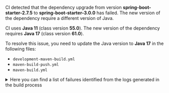 CI detected that the dependency upgrade from version **spring-boot-starter-2.7.5** to **spring-boot-starter-3.0.0** has failed. 
The new version of the dependency require a different version of Java. 

CI uses **Java 11** (class version **55.0**). The new version of the dependency requires **Java 17** (class version **61.0**). 

To resolve this issue, you need to update the Java version to **Java 17** in the following files: 
- `development-maven-build.yml`
- `maven-build-push.yml`
- `maven-build.yml`

<details>
<summary>Here you can find a list of failures identified from the logs generated in the build process</summary>

*    > [ERROR] /IDS-Messaging-Services/core/src/main/java/ids/messaging/core/daps/aisec/AisecTokenManagerService.java:[97,6] cannot find symbol<br>[ERROR]   symbol:   class Value<br>[ERROR]   location: class ids.messaging.core.daps.aisec.AisecTokenManagerService 

*    > [ERROR] /IDS-Messaging-Services/core/src/main/java/ids/messaging/core/config/ConfigProducer.java:[36,56] cannot access org.springframework.boot.autoconfigure.condition.ConditionalOnClass<br>[ERROR]   bad class file: /root/.m2/repository/org/springframework/boot/spring-boot-autoconfigure/3.0.0/spring-boot-autoconfigure-3.0.0.jar(/org/springframework/boot/autoconfigure/condition/ConditionalOnClass.class)<br>[ERROR]     class file has wrong version 61.0, should be 55.0<br>[ERROR]     Please remove or make sure it appears in the correct subdirectory of the classpath. 

*    > [ERROR] /IDS-Messaging-Services/core/src/main/java/ids/messaging/core/daps/TokenProviderService.java:[37,52] cannot access org.springframework.beans.factory.annotation.Value<br>[ERROR]   bad class file: /root/.m2/repository/org/springframework/spring-beans/6.0.2/spring-beans-6.0.2.jar(/org/springframework/beans/factory/annotation/Value.class)<br>[ERROR]     class file has wrong version 61.0, should be 55.0<br>[ERROR]     Please remove or make sure it appears in the correct subdirectory of the classpath. 

*    > [ERROR] /IDS-Messaging-Services/core/src/main/java/ids/messaging/core/daps/TokenProviderService.java:[45,2] cannot find symbol<br>[ERROR]   symbol: class Service 

*    > [ERROR] /IDS-Messaging-Services/core/src/main/java/ids/messaging/core/daps/TokenProviderService.java:[88,6] cannot find symbol<br>[ERROR]   symbol:   class Value<br>[ERROR]   location: class ids.messaging.core.daps.TokenProviderService 

*    > [ERROR] /IDS-Messaging-Services/core/src/main/java/ids/messaging/core/config/ConfigProperties.java:[35,2] cannot find symbol<br>[ERROR]   symbol: class ConfigurationProperties 

*    > [ERROR] /IDS-Messaging-Services/core/src/main/java/ids/messaging/core/daps/aisec/AisecTokenManagerService.java:[90,6] cannot find symbol<br>  symbol:   class Value<br>  location: class ids.messaging.core.daps.aisec.AisecTokenManagerService 

*    > [ERROR] /IDS-Messaging-Services/core/src/main/java/ids/messaging/core/config/ConfigProducer.java:[210,6] cannot find symbol<br>[ERROR]   symbol:   class ConditionalOnMissingBean<br>[ERROR]   location: class ids.messaging.core.config.ConfigProducer 

*    > [ERROR] /IDS-Messaging-Services/core/src/main/java/ids/messaging/core/config/ConfigProperties.java:[25,49] cannot access org.springframework.validation.annotation.Validated<br>  bad class file: /root/.m2/repository/org/springframework/spring-context/6.0.2/spring-context-6.0.2.jar(/org/springframework/validation/annotation/Validated.class)<br>    class file has wrong version 61.0, should be 55.0<br>    Please remove or make sure it appears in the correct subdirectory of the classpath. 

*    > [ERROR] /IDS-Messaging-Services/core/src/main/java/ids/messaging/core/config/ConfigProducer.java:[39,46] cannot access org.springframework.context.annotation.Bean<br>  bad class file: /root/.m2/repository/org/springframework/spring-context/6.0.2/spring-context-6.0.2.jar(/org/springframework/context/annotation/Bean.class)<br>    class file has wrong version 61.0, should be 55.0<br>    Please remove or make sure it appears in the correct subdirectory of the classpath. 

*    > [ERROR] /IDS-Messaging-Services/core/src/main/java/ids/messaging/core/daps/TokenProviderService.java:[76,6] cannot find symbol<br>[ERROR]   symbol:   class Value<br>[ERROR]   location: class ids.messaging.core.daps.TokenProviderService 

*    > [ERROR] /IDS-Messaging-Services/core/src/main/java/ids/messaging/core/daps/orbiter/OrbiterTokenManagerService.java:[72,2] cannot find symbol<br>  symbol: class Component 

*    > [ERROR] /IDS-Messaging-Services/core/src/main/java/ids/messaging/core/config/ConfigProducer.java:[198,6] cannot find symbol<br>  symbol:   class Bean<br>  location: class ids.messaging.core.config.ConfigProducer 

*    > [ERROR] /IDS-Messaging-Services/core/src/main/java/ids/messaging/core/daps/orbiter/OrbiterTokenManagerService.java:[66,38] cannot access org.springframework.stereotype.Component<br>[ERROR]   bad class file: /root/.m2/repository/org/springframework/spring-context/6.0.2/spring-context-6.0.2.jar(/org/springframework/stereotype/Component.class)<br>[ERROR]     class file has wrong version 61.0, should be 55.0<br>[ERROR]     Please remove or make sure it appears in the correct subdirectory of the classpath. 

*    > [ERROR] /IDS-Messaging-Services/core/src/main/java/ids/messaging/core/daps/TokenProviderService.java:[82,6] cannot find symbol<br>[ERROR]   symbol:   class Value<br>[ERROR]   location: class ids.messaging.core.daps.TokenProviderService 

*    > [ERROR] /IDS-Messaging-Services/core/src/main/java/ids/messaging/core/config/ConfigProducer.java:[199,6] cannot find symbol<br>  symbol:   class ConditionalOnMissingBean<br>  location: class ids.messaging.core.config.ConfigProducer 

*    > [ERROR] /IDS-Messaging-Services/core/src/main/java/ids/messaging/core/daps/TokenProviderService.java:[36,52] cannot access org.springframework.beans.factory.annotation.Autowired<br>[ERROR]   bad class file: /root/.m2/repository/org/springframework/spring-beans/6.0.2/spring-beans-6.0.2.jar(/org/springframework/beans/factory/annotation/Autowired.class)<br>[ERROR]     class file has wrong version 61.0, should be 55.0<br>[ERROR]     Please remove or make sure it appears in the correct subdirectory of the classpath. 

*    > [ERROR] /IDS-Messaging-Services/core/src/main/java/ids/messaging/core/daps/orbiter/OrbiterTokenManagerService.java:[66,38] cannot access org.springframework.stereotype.Component<br>  bad class file: /root/.m2/repository/org/springframework/spring-context/6.0.2/spring-context-6.0.2.jar(/org/springframework/stereotype/Component.class)<br>    class file has wrong version 61.0, should be 55.0<br>    Please remove or make sure it appears in the correct subdirectory of the classpath. 

*    > [ERROR] /IDS-Messaging-Services/core/src/main/java/ids/messaging/core/config/ConfigProperties.java:[34,2] cannot find symbol<br>  symbol: class Validated 

*    > [ERROR] /IDS-Messaging-Services/core/src/main/java/ids/messaging/core/daps/TokenProviderService.java:[37,52] cannot access org.springframework.beans.factory.annotation.Value<br>  bad class file: /root/.m2/repository/org/springframework/spring-beans/6.0.2/spring-beans-6.0.2.jar(/org/springframework/beans/factory/annotation/Value.class)<br>    class file has wrong version 61.0, should be 55.0<br>    Please remove or make sure it appears in the correct subdirectory of the classpath. 

*    > [ERROR] /IDS-Messaging-Services/core/src/main/java/ids/messaging/core/daps/TokenProviderService.java:[97,6] cannot find symbol<br>[ERROR]   symbol:   class Autowired<br>[ERROR]   location: class ids.messaging.core.daps.TokenProviderService 

*    > [ERROR] /IDS-Messaging-Services/core/src/main/java/ids/messaging/core/config/ConfigProperties.java:[24,51] cannot access org.springframework.boot.context.properties.ConfigurationProperties<br>[ERROR]   bad class file: /root/.m2/repository/org/springframework/boot/spring-boot/3.0.0/spring-boot-3.0.0.jar(/org/springframework/boot/context/properties/ConfigurationProperties.class)<br>[ERROR]     class file has wrong version 61.0, should be 55.0<br>[ERROR]     Please remove or make sure it appears in the correct subdirectory of the classpath. 

*    > [ERROR] /IDS-Messaging-Services/core/src/main/java/ids/messaging/core/daps/aisec/AisecTokenManagerService.java:[74,6] cannot find symbol<br>[ERROR]   symbol:   class Value<br>[ERROR]   location: class ids.messaging.core.daps.aisec.AisecTokenManagerService 

*    > [ERROR] /IDS-Messaging-Services/core/src/main/java/ids/messaging/core/daps/TokenProviderService.java:[36,52] cannot access org.springframework.beans.factory.annotation.Autowired<br>  bad class file: /root/.m2/repository/org/springframework/spring-beans/6.0.2/spring-beans-6.0.2.jar(/org/springframework/beans/factory/annotation/Autowired.class)<br>    class file has wrong version 61.0, should be 55.0<br>    Please remove or make sure it appears in the correct subdirectory of the classpath. 

*    > [ERROR] /IDS-Messaging-Services/core/src/main/java/ids/messaging/core/daps/TokenProviderService.java:[45,2] cannot find symbol<br>  symbol: class Service 

*    > [ERROR] /IDS-Messaging-Services/core/src/main/java/ids/messaging/core/config/ConfigProducer.java:[209,6] cannot find symbol<br>  symbol:   class Bean<br>  location: class ids.messaging.core.config.ConfigProducer 

*    > [ERROR] /IDS-Messaging-Services/core/src/main/java/ids/messaging/core/config/ConfigProducer.java:[50,2] cannot find symbol<br>  symbol: class ConditionalOnClass 

*    > [ERROR] /IDS-Messaging-Services/core/src/main/java/ids/messaging/core/daps/TokenProviderService.java:[82,6] cannot find symbol<br>  symbol:   class Value<br>  location: class ids.messaging.core.daps.TokenProviderService 

*    > [ERROR] /IDS-Messaging-Services/core/src/main/java/ids/messaging/core/daps/TokenProviderService.java:[38,38] cannot access org.springframework.stereotype.Service<br>  bad class file: /root/.m2/repository/org/springframework/spring-context/6.0.2/spring-context-6.0.2.jar(/org/springframework/stereotype/Service.class)<br>    class file has wrong version 61.0, should be 55.0<br>    Please remove or make sure it appears in the correct subdirectory of the classpath. 

*    > [ERROR] /IDS-Messaging-Services/core/src/main/java/ids/messaging/core/daps/aisec/AisecTokenManagerService.java:[58,2] cannot find symbol<br>  symbol: class ConditionalOnProperty 

*    > [ERROR] /IDS-Messaging-Services/core/src/main/java/ids/messaging/core/config/ConfigProperties.java:[24,51] cannot access org.springframework.boot.context.properties.ConfigurationProperties<br>  bad class file: /root/.m2/repository/org/springframework/boot/spring-boot/3.0.0/spring-boot-3.0.0.jar(/org/springframework/boot/context/properties/ConfigurationProperties.class)<br>    class file has wrong version 61.0, should be 55.0<br>    Please remove or make sure it appears in the correct subdirectory of the classpath. 

*    > [ERROR] /IDS-Messaging-Services/core/src/main/java/ids/messaging/core/daps/DapsValidator.java:[40,2] cannot find symbol<br>  symbol: class Service 

*    > [ERROR] /IDS-Messaging-Services/core/src/main/java/ids/messaging/core/config/ConfigProducer.java:[49,2] cannot find symbol<br>[ERROR]   symbol: class EnableConfigurationProperties 

*    > [ERROR] /IDS-Messaging-Services/core/src/main/java/ids/messaging/core/config/ConfigProducer.java:[199,6] cannot find symbol<br>[ERROR]   symbol:   class ConditionalOnMissingBean<br>[ERROR]   location: class ids.messaging.core.config.ConfigProducer 

*    > [ERROR] /IDS-Messaging-Services/core/src/main/java/ids/messaging/core/config/ConfigProducer.java:[38,51] cannot access org.springframework.boot.context.properties.EnableConfigurationProperties<br>  bad class file: /root/.m2/repository/org/springframework/boot/spring-boot/3.0.0/spring-boot-3.0.0.jar(/org/springframework/boot/context/properties/EnableConfigurationProperties.class)<br>    class file has wrong version 61.0, should be 55.0<br>    Please remove or make sure it appears in the correct subdirectory of the classpath. 

*    > [ERROR] /IDS-Messaging-Services/core/src/main/java/ids/messaging/core/daps/aisec/AisecTokenManagerService.java:[56,2] cannot find symbol<br>  symbol: class Component 

*    > [ERROR] /IDS-Messaging-Services/core/src/main/java/ids/messaging/core/config/ConfigProducer.java:[209,6] cannot find symbol<br>[ERROR]   symbol:   class Bean<br>[ERROR]   location: class ids.messaging.core.config.ConfigProducer 

*    > [ERROR] /IDS-Messaging-Services/core/src/main/java/ids/messaging/core/daps/orbiter/OrbiterTokenManagerService.java:[74,2] cannot find symbol<br>[ERROR]   symbol: class ConditionalOnProperty 

*    > [ERROR] /IDS-Messaging-Services/core/src/main/java/ids/messaging/core/config/ConfigProducer.java:[48,2] cannot find symbol<br>  symbol: class Configuration 

*    > [ERROR] /IDS-Messaging-Services/core/src/main/java/ids/messaging/core/daps/orbiter/OrbiterTokenManagerService.java:[65,56] cannot access org.springframework.boot.autoconfigure.condition.ConditionalOnProperty<br>  bad class file: /root/.m2/repository/org/springframework/boot/spring-boot-autoconfigure/3.0.0/spring-boot-autoconfigure-3.0.0.jar(/org/springframework/boot/autoconfigure/condition/ConditionalOnProperty.class)<br>    class file has wrong version 61.0, should be 55.0<br>    Please remove or make sure it appears in the correct subdirectory of the classpath. 

*    > [ERROR] /IDS-Messaging-Services/core/src/main/java/ids/messaging/core/config/ConfigProperties.java:[34,2] cannot find symbol<br>[ERROR]   symbol: class Validated 

*    > [ERROR] /IDS-Messaging-Services/core/src/main/java/ids/messaging/core/config/ConfigProducer.java:[198,6] cannot find symbol<br>[ERROR]   symbol:   class Bean<br>[ERROR]   location: class ids.messaging.core.config.ConfigProducer 

*    > [ERROR] /IDS-Messaging-Services/core/src/main/java/ids/messaging/core/daps/TokenProviderService.java:[88,6] cannot find symbol<br>  symbol:   class Value<br>  location: class ids.messaging.core.daps.TokenProviderService 

*    > [ERROR] /IDS-Messaging-Services/core/src/main/java/ids/messaging/core/daps/TokenProviderService.java:[38,38] cannot access org.springframework.stereotype.Service<br>[ERROR]   bad class file: /root/.m2/repository/org/springframework/spring-context/6.0.2/spring-context-6.0.2.jar(/org/springframework/stereotype/Service.class)<br>[ERROR]     class file has wrong version 61.0, should be 55.0<br>[ERROR]     Please remove or make sure it appears in the correct subdirectory of the classpath. 

*    > [ERROR] /IDS-Messaging-Services/core/src/main/java/ids/messaging/core/daps/aisec/AisecTokenManagerService.java:[58,2] cannot find symbol<br>[ERROR]   symbol: class ConditionalOnProperty 

*    > [ERROR] /IDS-Messaging-Services/core/src/main/java/ids/messaging/core/config/ConfigProducer.java:[48,2] cannot find symbol<br>[ERROR]   symbol: class Configuration 

*    > [ERROR] /IDS-Messaging-Services/core/src/main/java/ids/messaging/core/config/ConfigProducer.java:[39,46] cannot access org.springframework.context.annotation.Bean<br>[ERROR]   bad class file: /root/.m2/repository/org/springframework/spring-context/6.0.2/spring-context-6.0.2.jar(/org/springframework/context/annotation/Bean.class)<br>[ERROR]     class file has wrong version 61.0, should be 55.0<br>[ERROR]     Please remove or make sure it appears in the correct subdirectory of the classpath. 

*    > [ERROR] /IDS-Messaging-Services/core/src/main/java/ids/messaging/core/config/ConfigProducer.java:[38,51] cannot access org.springframework.boot.context.properties.EnableConfigurationProperties<br>[ERROR]   bad class file: /root/.m2/repository/org/springframework/boot/spring-boot/3.0.0/spring-boot-3.0.0.jar(/org/springframework/boot/context/properties/EnableConfigurationProperties.class)<br>[ERROR]     class file has wrong version 61.0, should be 55.0<br>[ERROR]     Please remove or make sure it appears in the correct subdirectory of the classpath. 

*    > [ERROR] /IDS-Messaging-Services/core/src/main/java/ids/messaging/core/config/ConfigProducer.java:[40,46] cannot access org.springframework.context.annotation.Configuration<br>[ERROR]   bad class file: /root/.m2/repository/org/springframework/spring-context/6.0.2/spring-context-6.0.2.jar(/org/springframework/context/annotation/Configuration.class)<br>[ERROR]     class file has wrong version 61.0, should be 55.0<br>[ERROR]     Please remove or make sure it appears in the correct subdirectory of the classpath. 

*    > [ERROR] /IDS-Messaging-Services/core/src/main/java/ids/messaging/core/daps/orbiter/OrbiterTokenManagerService.java:[72,2] cannot find symbol<br>[ERROR]   symbol: class Component 

*    > [ERROR] /IDS-Messaging-Services/core/src/main/java/ids/messaging/core/config/ConfigProducer.java:[50,2] cannot find symbol<br>[ERROR]   symbol: class ConditionalOnClass 

*    > [ERROR] /IDS-Messaging-Services/core/src/main/java/ids/messaging/core/daps/orbiter/OrbiterTokenManagerService.java:[74,2] cannot find symbol<br>  symbol: class ConditionalOnProperty 

*    > [ERROR] /IDS-Messaging-Services/core/src/main/java/ids/messaging/core/config/ConfigProducer.java:[210,6] cannot find symbol<br>  symbol:   class ConditionalOnMissingBean<br>  location: class ids.messaging.core.config.ConfigProducer 

*    > [ERROR] /IDS-Messaging-Services/core/src/main/java/ids/messaging/core/config/ConfigProducer.java:[37,56] cannot access org.springframework.boot.autoconfigure.condition.ConditionalOnMissingBean<br>  bad class file: /root/.m2/repository/org/springframework/boot/spring-boot-autoconfigure/3.0.0/spring-boot-autoconfigure-3.0.0.jar(/org/springframework/boot/autoconfigure/condition/ConditionalOnMissingBean.class)<br>    class file has wrong version 61.0, should be 55.0<br>    Please remove or make sure it appears in the correct subdirectory of the classpath. 

*    > [ERROR] /IDS-Messaging-Services/core/src/main/java/ids/messaging/core/config/ConfigProducer.java:[40,46] cannot access org.springframework.context.annotation.Configuration<br>  bad class file: /root/.m2/repository/org/springframework/spring-context/6.0.2/spring-context-6.0.2.jar(/org/springframework/context/annotation/Configuration.class)<br>    class file has wrong version 61.0, should be 55.0<br>    Please remove or make sure it appears in the correct subdirectory of the classpath. 

*    > [ERROR] /IDS-Messaging-Services/core/src/main/java/ids/messaging/core/config/ConfigProperties.java:[35,2] cannot find symbol<br>  symbol: class ConfigurationProperties 

*    > [ERROR] /IDS-Messaging-Services/core/src/main/java/ids/messaging/core/config/ConfigProducer.java:[37,56] cannot access org.springframework.boot.autoconfigure.condition.ConditionalOnMissingBean<br>[ERROR]   bad class file: /root/.m2/repository/org/springframework/boot/spring-boot-autoconfigure/3.0.0/spring-boot-autoconfigure-3.0.0.jar(/org/springframework/boot/autoconfigure/condition/ConditionalOnMissingBean.class)<br>[ERROR]     class file has wrong version 61.0, should be 55.0<br>[ERROR]     Please remove or make sure it appears in the correct subdirectory of the classpath. 

*    > [ERROR] /IDS-Messaging-Services/core/src/main/java/ids/messaging/core/daps/TokenProviderService.java:[76,6] cannot find symbol<br>  symbol:   class Value<br>  location: class ids.messaging.core.daps.TokenProviderService 

*    > [ERROR] /IDS-Messaging-Services/core/src/main/java/ids/messaging/core/config/ConfigProducer.java:[49,2] cannot find symbol<br>  symbol: class EnableConfigurationProperties 

*    > [ERROR] /IDS-Messaging-Services/core/src/main/java/ids/messaging/core/daps/aisec/AisecTokenManagerService.java:[97,6] cannot find symbol<br>  symbol:   class Value<br>  location: class ids.messaging.core.daps.aisec.AisecTokenManagerService 

*    > [ERROR] /IDS-Messaging-Services/core/src/main/java/ids/messaging/core/daps/aisec/AisecTokenManagerService.java:[56,2] cannot find symbol<br>[ERROR]   symbol: class Component 

*    > [ERROR] /IDS-Messaging-Services/core/src/main/java/ids/messaging/core/daps/TokenProviderService.java:[97,6] cannot find symbol<br>  symbol:   class Autowired<br>  location: class ids.messaging.core.daps.TokenProviderService 

*    > [ERROR] /IDS-Messaging-Services/core/src/main/java/ids/messaging/core/daps/aisec/AisecTokenManagerService.java:[74,6] cannot find symbol<br>  symbol:   class Value<br>  location: class ids.messaging.core.daps.aisec.AisecTokenManagerService 

*    > [ERROR] /IDS-Messaging-Services/core/src/main/java/ids/messaging/core/config/ConfigProperties.java:[25,49] cannot access org.springframework.validation.annotation.Validated<br>[ERROR]   bad class file: /root/.m2/repository/org/springframework/spring-context/6.0.2/spring-context-6.0.2.jar(/org/springframework/validation/annotation/Validated.class)<br>[ERROR]     class file has wrong version 61.0, should be 55.0<br>[ERROR]     Please remove or make sure it appears in the correct subdirectory of the classpath. 

*    > [ERROR] /IDS-Messaging-Services/core/src/main/java/ids/messaging/core/daps/aisec/AisecTokenManagerService.java:[90,6] cannot find symbol<br>[ERROR]   symbol:   class Value<br>[ERROR]   location: class ids.messaging.core.daps.aisec.AisecTokenManagerService 

*    > [ERROR] /IDS-Messaging-Services/core/src/main/java/ids/messaging/core/config/ConfigProducer.java:[36,56] cannot access org.springframework.boot.autoconfigure.condition.ConditionalOnClass<br>  bad class file: /root/.m2/repository/org/springframework/boot/spring-boot-autoconfigure/3.0.0/spring-boot-autoconfigure-3.0.0.jar(/org/springframework/boot/autoconfigure/condition/ConditionalOnClass.class)<br>    class file has wrong version 61.0, should be 55.0<br>    Please remove or make sure it appears in the correct subdirectory of the classpath. 

*    > [ERROR] /IDS-Messaging-Services/core/src/main/java/ids/messaging/core/daps/orbiter/OrbiterTokenManagerService.java:[65,56] cannot access org.springframework.boot.autoconfigure.condition.ConditionalOnProperty<br>[ERROR]   bad class file: /root/.m2/repository/org/springframework/boot/spring-boot-autoconfigure/3.0.0/spring-boot-autoconfigure-3.0.0.jar(/org/springframework/boot/autoconfigure/condition/ConditionalOnProperty.class)<br>[ERROR]     class file has wrong version 61.0, should be 55.0<br>[ERROR]     Please remove or make sure it appears in the correct subdirectory of the classpath. 

*    > [ERROR] /IDS-Messaging-Services/core/src/main/java/ids/messaging/core/daps/DapsValidator.java:[40,2] cannot find symbol<br>[ERROR]   symbol: class Service 

</details>
